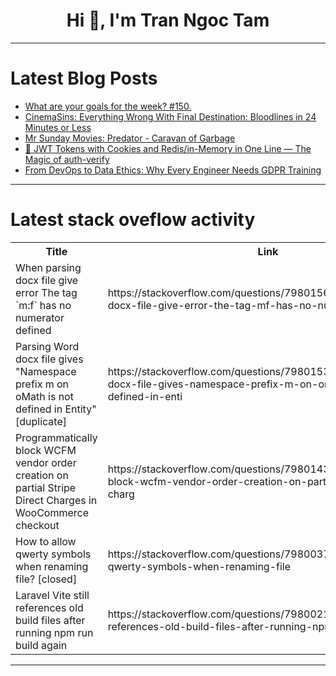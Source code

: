 <h1 align="center">Hi 👋, I'm Tran Ngoc Tam</h1>

---

# Latest Blog Posts 
<!-- BLOG-POST-LIST:START -->
- [What are your goals for the week? #150.](https://dev.to/jarvisscript/what-are-your-goals-for-the-week-150-4119)
- [CinemaSins: Everything Wrong With Final Destination: Bloodlines in 24 Minutes or Less](https://dev.to/popcorn_movies/cinemasins-everything-wrong-with-final-destination-bloodlines-in-24-minutes-or-less-54lo)
- [Mr Sunday Movies: Predator - Caravan of Garbage](https://dev.to/popcorn_movies/mr-sunday-movies-predator-caravan-of-garbage-p37)
- [🔐 JWT Tokens with Cookies and Redis/in-Memory in One Line — The Magic of auth-verify](https://dev.to/jahongir2007/jwt-tokens-with-cookies-and-redisin-memory-in-one-line-the-magic-of-auth-verify-4di0)
- [From DevOps to Data Ethics: Why Every Engineer Needs GDPR Training](https://dev.to/mehwish_malik_4f29ff7fb04/from-devops-to-data-ethics-why-every-engineer-needs-gdpr-training-3g0b)
<!-- BLOG-POST-LIST:END -->

---

# Latest stack oveflow activity
<table>
  <tr><th>Title</th><th>Link</th></tr>
  <!-- STACKOVERFLOW:START --><tr><td>When parsing docx file give error The tag `m:f` has no numerator defined</td><td>https://stackoverflow.com/questions/79801569/when-parsing-docx-file-give-error-the-tag-mf-has-no-numerator-defined</td></tr><tr><td>Parsing Word docx file gives &quot;Namespace prefix m on oMath is not defined in Entity&quot; [duplicate]</td><td>https://stackoverflow.com/questions/79801538/parsing-word-docx-file-gives-namespace-prefix-m-on-omath-is-not-defined-in-enti</td></tr><tr><td>Programmatically block WCFM vendor order creation on partial Stripe Direct Charges in WooCommerce checkout</td><td>https://stackoverflow.com/questions/79801430/programmatically-block-wcfm-vendor-order-creation-on-partial-stripe-direct-charg</td></tr><tr><td>How to allow qwerty symbols when renaming file? [closed]</td><td>https://stackoverflow.com/questions/79800377/how-to-allow-qwerty-symbols-when-renaming-file</td></tr><tr><td>Laravel Vite still references old build files after running npm run build again</td><td>https://stackoverflow.com/questions/79800219/laravel-vite-still-references-old-build-files-after-running-npm-run-build-again</td></tr><!-- STACKOVERFLOW:END -->
</table>

---


